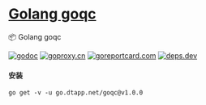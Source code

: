 <h1>
<a href="https://www.dtapp.net/">Golang goqc</a>
</h1>

📦 Golang goqc

[comment]: <> (go)
[![godoc](https://pkg.go.dev/badge/go.dtapp.net/goqc?status.svg)](https://pkg.go.dev/go.dtapp.net/goqc)
[![goproxy.cn](https://goproxy.cn/stats/go.dtapp.net/goqc/badges/download-count.svg)](https://goproxy.cn/stats/go.dtapp.net/goqc)
[![goreportcard.com](https://goreportcard.com/badge/go.dtapp.net/goqc)](https://goreportcard.com/report/go.dtapp.net/goqc)
[![deps.dev](https://img.shields.io/badge/deps-go-red.svg)](https://deps.dev/go/go.dtapp.net%2Fgoqc)

#### 安装

```shell
go get -v -u go.dtapp.net/goqc@v1.0.0
```
